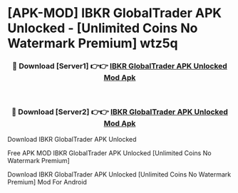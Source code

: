 # [APK-MOD] IBKR GlobalTrader APK Unlocked - [Unlimited Coins No Watermark Premium] wtz5q



<div align="center">
<h3>🔴 Download [Server1] 👉👉 <a href="https://momento.my/?title=IBKR_GlobalTrader_APK_Unlocked">IBKR GlobalTrader APK Unlocked Mod Apk</a></h3><br>

<h3>🔴 Download [Server2] 👉👉 <a href="https://momento.my/?title=IBKR_GlobalTrader_APK_Unlocked">IBKR GlobalTrader APK Unlocked Mod Apk</a></h3>
</div>



Download IBKR GlobalTrader APK Unlocked 

Free APK MOD IBKR GlobalTrader APK Unlocked [Unlimited Coins No Watermark Premium]

Download IBKR GlobalTrader APK Unlocked [Unlimited Coins No Watermark Premium] Mod For Android
